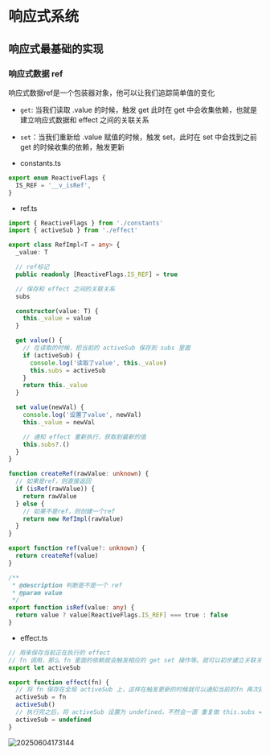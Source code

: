 # 响应式系统

## 响应式最基础的实现

### 响应式数据 ref

响应式数据ref是一个包装器对象，他可以让我们追踪简单值的变化

- `get`: 当我们读取 .value 的时候，触发 get 此时在 get 中会收集依赖，也就是建立响应式数据和 effect 之间的关联关系
- `set`：当我们重新给 .value 赋值的时候，触发 set，此时在 set 中会找到之前 get 的时候收集的依赖，触发更新

- constants.ts

```ts
export enum ReactiveFlags {
  IS_REF = '__v_isRef',
}
```

- ref.ts

```ts
import { ReactiveFlags } from './constants'
import { activeSub } from './effect'

export class RefImpl<T = any> {
  _value: T

  // ref标记
  public readonly [ReactiveFlags.IS_REF] = true

  // 保存和 effect 之间的关联关系
  subs

  constructor(value: T) {
    this._value = value
  }

  get value() {
    // 在读取的时候，把当前的 activeSub 保存到 subs 里面
    if (activeSub) {
      console.log('读取了value', this._value)
      this.subs = activeSub
    }
    return this._value
  }

  set value(newVal) {
    console.log('设置了value', newVal)
    this._value = newVal

    // 通知 effect 重新执行，获取到最新的值
    this.subs?.()
  }
}

function createRef(rawValue: unknown) {
  // 如果是ref，则直接返回
  if (isRef(rawValue)) {
    return rawValue
  } else {
    // 如果不是ref，则创建一个ref
    return new RefImpl(rawValue)
  }
}

export function ref(value?: unknown) {
  return createRef(value)
}

/**
 * @description 判断是不是一个 ref
 * @param value
 */
export function isRef(value: any) {
  return value ? value[ReactiveFlags.IS_REF] === true : false
}
```

- effect.ts

```ts
// 用来保存当前正在执行的 effect
// fn 调用，那么 fn 里面的依赖就会触发相应的 get set 操作等。就可以初步建立关联关系
export let activeSub

export function effect(fn) {
  // 将 fn 保存在全局 activeSub 上，这样在触发更新的时候就可以通知当前的fn 再次执行
  activeSub = fn
  activeSub()
  // 执行完之后，将 activeSub 设置为 undefined，不然会一直 重复做 this.subs = activeSub 的操作
  activeSub = undefined
}
```

![20250604173144](https://tuchuang.coder-sunshine.top/images/20250604173144.png)
